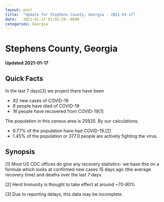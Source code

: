 ```yaml
---
layout: post
title:  "Update for Stephens County, Georgia - 2021-01-17"
date:   2021-01-17 01:01:29 -0600
categories: Georgia
---
```


# Stephens County, Georgia
#### Updated 2021-01-17

## Quick Facts

In the last 7 days[3] we project there have been
- *92* new cases of COVID-19
- *8* people have died of COVID-19
- *16* people have recovered from COVID-19[1]

The population in this census area is 25925. By our calculations:
- 9.77% of the population have had COVID-19.[2]
- 1.45% of the population or 377.0 people are actively fighting the virus.

## Synopsis




[1] Most US CDC offices do give any recovery statistics- we base this on a formula which looks at confirmed new cases
15 days ago (the average recovery time) and deaths over the last 7 days.

[2] Herd Immunity is thought to take effect at around ~70-80%

[3] Due to reporting delays, this data may be incomplete.
 
    